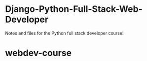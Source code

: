 # Django-Python-Full-Stack-Web-Developer
Notes and files for the Python full stack developer course!
# webdev-course
